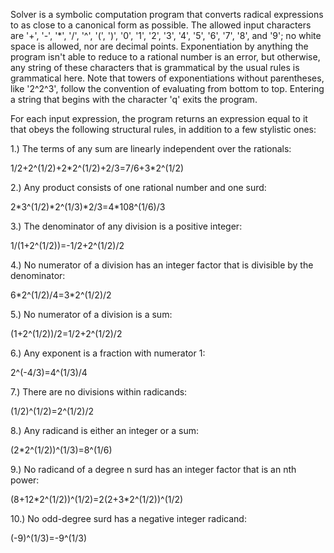 Solver is a symbolic computation program that converts radical expressions to as close to a canonical form as possible. The allowed input characters are '+', '-', '\*', '/', '^', '(', ')', '0', '1', '2', '3', '4', '5', '6', '7', '8', and '9'; no white space is allowed, nor are decimal points. Exponentiation by anything the program isn't able to reduce to a rational number is an error, but otherwise, any string of these characters that is grammatical by the usual rules is grammatical here. Note that towers of exponentiations without parentheses, like '2^2^3', follow the convention of evaluating from bottom to top. Entering a string that begins with the character 'q' exits the program.

For each input expression, the program returns an expression equal to it that obeys the following structural rules, in addition to a few stylistic ones:

1.) The terms of any sum are linearly independent over the rationals: 

1/2+2^(1/2)+2\*2^(1/2)+2/3=7/6+3\*2^(1/2)

2.) Any product consists of one rational number and one surd:

2\*3^(1/2)\*2^(1/3)\*2/3=4\*108^(1/6)/3

3.) The denominator of any division is a positive integer: 

1/(1+2^(1/2))=-1/2+2^(1/2)/2

4.) No numerator of a division has an integer factor that is divisible by the denominator:

6\*2^(1/2)/4=3\*2^(1/2)/2

5.) No numerator of a division is a sum:

(1+2^(1/2))/2=1/2+2^(1/2)/2

6.) Any exponent is a fraction with numerator 1:

2^(-4/3)=4^(1/3)/4

7.) There are no divisions within radicands:

(1/2)^(1/2)=2^(1/2)/2

8.) Any radicand is either an integer or a sum:

(2\*2^(1/2))^(1/3)=8^(1/6)

9.) No radicand of a degree n surd has an integer factor that is an nth power:

(8+12\*2^(1/2))^(1/2)=2(2+3\*2^(1/2))^(1/2)

10.) No odd-degree surd has a negative integer radicand:

(-9)^(1/3)=-9^(1/3)
